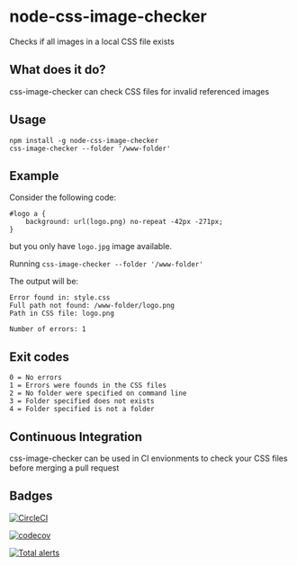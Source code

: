 # node-css-image-checker
Checks if all images in a local CSS file exists

## What does it do?
css-image-checker can check CSS files for invalid referenced images

## Usage
```
npm install -g node-css-image-checker
css-image-checker --folder '/www-folder'
```

## Example

Consider the following code:
```
#logo a {
    background: url(logo.png) no-repeat -42px -271px;
}
```
but you only have `logo.jpg` image available.

Running `css-image-checker --folder '/www-folder'`

The output will be:

```
Error found in: style.css
Full path not found: /www-folder/logo.png
Path in CSS file: logo.png

Number of errors: 1
```

## Exit codes
```
0 = No errors
1 = Errors were founds in the CSS files
2 = No folder were specified on command line
3 = Folder specified does not exists
4 = Folder specified is not a folder
```

## Continuous Integration
css-image-checker can be used in CI envionments to check your CSS files before merging a pull request

## Badges

[![CircleCI](https://circleci.com/gh/gemal/node-css-image-checker.svg?style=svg)](https://circleci.com/gh/gemal/node-css-image-checker)

[![codecov](https://codecov.io/gh/gemal/node-css-image-checker/branch/master/graph/badge.svg)](https://codecov.io/gh/gemal/node-css-image-checker)

[![Total alerts](https://img.shields.io/lgtm/alerts/g/gemal/node-css-image-checker.svg?logo=lgtm&logoWidth=18)](https://lgtm.com/projects/g/gemal/node-css-image-checker/alerts/)
